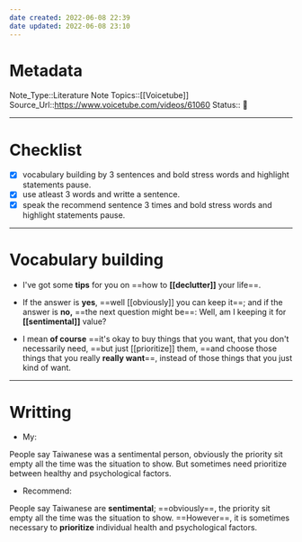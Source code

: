 ```yaml
---
date created: 2022-06-08 22:39
date updated: 2022-06-08 23:10
---
```


# Metadata

Note_Type::Literature Note
Topics::[[Voicetube]]
Source_Url::<https://www.voicetube.com/videos/61060>
Status:: 👶

---

# Checklist

- [x] vocabulary building by 3 sentences and bold stress words and highlight statements pause.
- [x] use atleast 3 words and writte a sentence.
- [x] speak the recommend sentence 3 times and bold stress words and highlight statements pause.

---

# Vocabulary building

- I've got some **tips** for you on ==how to **[[declutter]]** your life==.

- If the answer is **yes**, ==well [[obviously]] you can keep it==; and if the answer is **no,** ==the next question might be==: Well, am I keeping it for **[[sentimental]]** value?

- I mean **of course** ==it's okay to buy things that you want, that you don't necessarily need, ==but just [[prioritize]] them, ==and choose those things that you really **really want**==, instead of those things that you just kind of want.

---

# Writting

- My:

People say Taiwanese was a sentimental person, obviously the priority sit empty all the time was the situation to show.
But sometimes need prioritize between healthy and psychological factors.

- Recommend:

People say Taiwanese are **sentimental**; ==obviously==, the priority sit empty all the time was the situation to show.
==However==, it is sometimes necessary to **prioritize** individual health and psychological factors.
